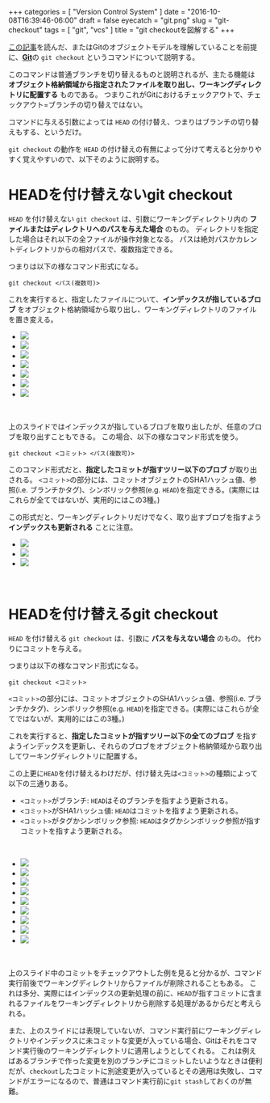 +++
categories = [ "Version Control System" ]
date = "2016-10-08T16:39:46-06:00"
draft = false
eyecatch = "git.png"
slug = "git-checkout"
tags = [ "git", "vcs" ]
title = "git checkoutを図解する"
+++

[この記事](https://www.kaitoy.xyz/2015/12/27/git-repository/)を読んだ、またはGitのオブジェクトモデルを理解していることを前提に、[__Git__](https://git-scm.com/)の `git checkout` というコマンドについて説明する。

このコマンドは普通ブランチを切り替えるものと説明されるが、主たる機能は __オブジェクト格納領域から指定されたファイルを取り出し、ワーキングディレクトリに配置する__ ものである。
つまりこれがGitにおけるチェックアウトで、チェックアウト=ブランチの切り替えではない。

コマンドに与える引数によっては `HEAD` の付け替え、つまりはブランチの切り替えもする、というだけ。

`git checkout` の動作を `HEAD` の付け替えの有無によって分けて考えると分かりやすく覚えやすいので、以下そのように説明する。

# HEADを付け替えないgit checkout
`HEAD` を付け替えない `git checkout` は、引数にワーキングディレクトリ内の __ファイルまたはディレクトリへのパスを与えた場合__ のもの。
ディレクトリを指定した場合はそれ以下の全ファイルが操作対象となる。
パスは絶対パスかカレントディレクトリからの相対パスで、複数指定できる。

つまりは以下の様なコマンド形式になる。

`git checkout <パス(複数可)>`

これを実行すると、指定したファイルについて、__インデックスが指しているブロブ__ をオブジェクト格納領域から取り出し、ワーキングディレクトリのファイルを置き変える。

<ul class="bxslider">
  <li><img src="/images/git-checkout/git_checkout_paths/スライド1.PNG" /></li>
  <li><img src="/images/git-checkout/git_checkout_paths/スライド2.PNG" /></li>
  <li><img src="/images/git-checkout/git_checkout_paths/スライド3.PNG" /></li>
  <li><img src="/images/git-checkout/git_checkout_paths/スライド4.PNG" /></li>
  <li><img src="/images/git-checkout/git_checkout_paths/スライド5.PNG" /></li>
  <li><img src="/images/git-checkout/git_checkout_paths/スライド6.PNG" /></li>
  <li><img src="/images/git-checkout/git_checkout_paths/スライド7.PNG" /></li>
</ul>

<br>

上のスライドではインデックスが指しているブロブを取り出したが、任意のブロブを取り出すこともできる。
この場合、以下の様なコマンド形式を使う。

`git checkout <コミット> <パス(複数可)>`

このコマンド形式だと、__指定したコミットが指すツリー以下のブロブ__ が取り出される。
`<コミット>`の部分には、コミットオブジェクトのSHA1ハッシュ値、参照(i.e. ブランチかタグ)、シンボリック参照(e.g. `HEAD`)を指定できる。(実際にはこれらが全てではないが、実用的にはこの3種。)

この形式だと、ワーキングディレクトリだけでなく、取り出すブロブを指すよう __インデックスも更新される__ ことに注意。

<ul class="bxslider">
  <li><img src="/images/git-checkout/git_checkout_paths_commit/スライド1.PNG" /></li>
  <li><img src="/images/git-checkout/git_checkout_paths_commit/スライド2.PNG" /></li>
  <li><img src="/images/git-checkout/git_checkout_paths_commit/スライド3.PNG" /></li>
</ul>

<br>

# HEADを付け替えるgit checkout
`HEAD` を付け替える `git checkout` は、引数に __パスを与えない場合__ のもの。
代わりにコミットを与える。

つまりは以下の様なコマンド形式になる。

`git checkout <コミット>`

`<コミット>`の部分には、コミットオブジェクトのSHA1ハッシュ値、参照(i.e. ブランチかタグ)、シンボリック参照(e.g. `HEAD`)を指定できる。(実際にはこれらが全てではないが、実用的にはこの3種。)

これを実行すると、__指定したコミットが指すツリー以下の全てのブロブ__ を指すようインデックスを更新し、それらのブロブをオブジェクト格納領域から取り出してワーキングディレクトリに配置する。

この上更に`HEAD`を付け替えるわけだが、付け替え先は`<コミット>`の種類によって以下の三通りある。

* `<コミット>`がブランチ: `HEAD`はそのブランチを指すよう更新される。
* `<コミット>`がSHA1ハッシュ値: `HEAD`はコミットを指すよう更新される。
* `<コミット>`がタグかシンボリック参照: `HEAD`はタグかシンボリック参照が指すコミットを指すよう更新される。

<br>

<ul class="bxslider">
  <li><img src="/images/git-checkout/git_checkout_branch/スライド1.PNG" /></li>
  <li><img src="/images/git-checkout/git_checkout_branch/スライド2.PNG" /></li>
  <li><img src="/images/git-checkout/git_checkout_branch/スライド3.PNG" /></li>
  <li><img src="/images/git-checkout/git_checkout_branch/スライド4.PNG" /></li>
  <li><img src="/images/git-checkout/git_checkout_branch/スライド5.PNG" /></li>
  <li><img src="/images/git-checkout/git_checkout_branch/スライド6.PNG" /></li>
  <li><img src="/images/git-checkout/git_checkout_branch/スライド7.PNG" /></li>
  <li><img src="/images/git-checkout/git_checkout_branch/スライド8.PNG" /></li>
  <li><img src="/images/git-checkout/git_checkout_branch/スライド9.PNG" /></li>
</ul>

<br>

上のスライド中のコミットをチェックアウトした例を見ると分かるが、コマンド実行前後でワーキングディレクトリからファイルが削除されることもある。
これは多分、実際にはインデックスの更新処理の前に、`HEAD`が指すコミットに含まれるファイルをワーキングディレクトリから削除する処理があるからだと考えられる。

また、上のスライドには表現していないが、コマンド実行前にワーキングディレクトリやインデックスに未コミットな変更が入っている場合、Gitはそれをコマンド実行後のワーキングディレクトリに適用しようとしてくれる。
これは例えばあるブランチで作った変更を別のブランチにコミットしたいようなときは便利だが、`checkout`したコミットに別途変更が入っているとその適用は失敗し、コマンドがエラーになるので、普通はコマンド実行前に`git stash`しておくのが無難。
